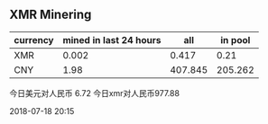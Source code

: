 ## XMR Minering

|currency|mined in last 24 hours|all|in pool|
|---|---|---|---|
|XMR|0.002|0.417|0.21|
|CNY|1.98|407.845|205.262|

今日美元对人民币 6.72	今日xmr对人民币977.88


2018-07-18 20:15